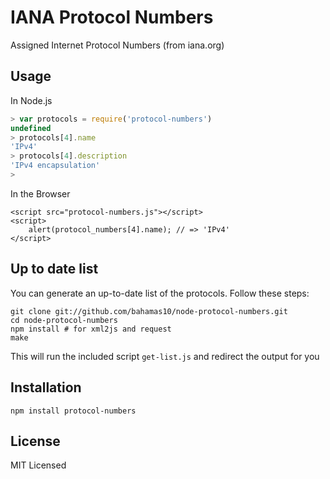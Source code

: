 IANA Protocol Numbers
=====================

Assigned Internet Protocol Numbers (from iana.org)

Usage
-----

In Node.js

``` js
> var protocols = require('protocol-numbers')
undefined
> protocols[4].name
'IPv4'
> protocols[4].description
'IPv4 encapsulation'
> 
```

In the Browser

```
<script src="protocol-numbers.js"></script>
<script>
    alert(protocol_numbers[4].name); // => 'IPv4'
</script>
```

Up to date list
---------------

You can generate an up-to-date list of the protocols.  Follow these steps:

    git clone git://github.com/bahamas10/node-protocol-numbers.git
    cd node-protocol-numbers
    npm install # for xml2js and request
    make

This will run the included script `get-list.js` and redirect the output for you

Installation
------------

    npm install protocol-numbers

License
-------

MIT Licensed

